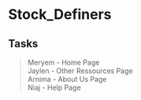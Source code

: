 # Stock_Definers

Tasks
--------------------------------------------------
> Meryem - Home Page </br>
> Jaylen - Other Ressources Page </br>
> Arnima - About Us Page </br>
> Niaj - Help Page

